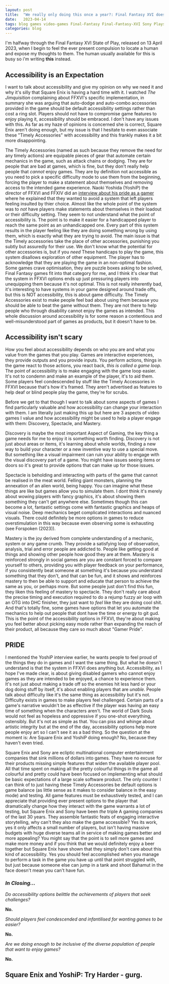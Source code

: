 ```yaml
---
layout: post
title:  "We really only doing this once a year?: Final Fantasy XVI doesn't have accessibility options, it just has condescension."
date:   2023-04-14
tags: blog games video-games Final-Fantasy Final-Fantasy-XVI Sony Playstation Playstation-5 Sony-Playstation-5 Yoshi-P Naoki Yoshida gaming accessibility disability awareness easy-mode difficulty-settings
categories: blog
---
```




I'm halfway through the Final Fantasy XVI State of Play, released on 13 April 2023, when I begin to feel the ever present compulsion to locate a human and expose my thoughts to them. The human usually available for this is busy so i'm writing __this__ instead.

## Accessibility is an Expectation


I want to talk about accessibility and give my opinion on why we need it and why it's silly that Square Enix is having a hard time with it. I watched _The Jimquisition_ complaining about FFXVI's specific implementation, in summary she was arguing that auto-dodge and auto-combo accessories provided in the game should be default accessibility settings rather than cost a ring slot. Players should not have to compromise game features to enjoy playing it, accessibility should be embraced. I don't have any issues with this. As far as my haze of opinions is concerned she is correct, Square Enix aren't doing enough, but my issue is that I hesitate to even associate these "Timely Accessories" with accessibility and this frankly makes it a bit more disappointing.




The Timely Accessories (named as such because they remove the need for any timely actions) are equipable pieces of gear that automate certain mechanics in the game, such as attack chains or dodging. They are for people that are bad at games, which is fine, but they don't really help people that *cannot* enjoy games. They are by definition not accessible as you need to pick a specific difficulty mode to use them from the beginning, forcing the player to make a statement about themselves and removing access to the intended game experience. Naoki Yoshida (YoshiP) the director of FFXVI and FFXIV did an [interview about his pride as a gamer](https://www.gamespot.com/articles/final-fantasy-xvi-producers-pride-as-a-gamer-influenced-new-take-on-difficulty-settings/1100-6511849/) where he explained that they wanted to avoid a system that left players feeling insulted by thier choice. Almost like the whole point of the system was to *not* have players make statements about themselves in their loadout or their difficulty setting. They seem to not understand what the point of accessibility is. The point is to make it easier for a handicapped player to reach the same point as an unhandicapped one. Every part of this system results in the player feeling like they are doing something wrong by using them, which is exactly what they are trying to avoid. The main issue is that the Timely accessories take the place of other accessories, punishing you subtly but assuredly for their use. We don't know what the potential for other accessories is, but if you *need* These handicaps to play the game, this system disallows exploration of other equipment. The player has to acknowledge that they are playing the game in an non-optimal fashion. Some games crave optimisation, they are puzzle boxes asking to be solved, Final Fantasy games fit into that category for me, and I think it's clear that the system in FFXVI options ends up just pressuring players into unequipping them because it's not optimal. This is not really inherently bad, it's interesting to have systems in your game designed around trade offs, but this is NOT accessibility, this is about game difficulty. The Timely Accessories exist to make people feel bad about using them because you should be able to beat the game without them. They are not there to help people who through disability cannot enjoy the games as intended. This whole discussion around accessibility is for some reason a contentious and well-misunderstood part of games as products, but it doesn't have to be.


## Accessibility isn't scary


How you feel about accessibility depends on who you are and what you value from the games that you play. Games are interactive experiences, they provide outputs and you provide inputs. You perform actions, things in the game react to those actions, you react back, *this is called a game loop*. The point of accessibility is to make engaging with the game loop easier. It's not to condemn and make an example of the player, it's to aid them. Some players feel condescended by stuff like the Timely Accessories in FFXVI because that's how it's framed. They aren't advertised as features to help deaf or blind people play the game, they're for scrubs.


Before we get to that though I want to talk about some aspects of games I find particularly valuable and how accessibility can change your interaction with them. I am literally just making this up but here are 3 aspects of video games I value and how accessibility might be used to help a player engage with them: Discovery, Spectacle, and Mastery.


Discovery is maybe the most important Aspect of Gaming, the key thing a game needs for me to enjoy it is something worth finding. Discovery is not just about areas or items, it's learning about whole worlds, finding a new way to build your character or a new inventive way to use a special move. But something like a visual impairment can ruin your ability to engage with the visual discovery part of a game. You might have issues seeing items or doors so it's great to provide options that can make up for those issues.


Spectacle is beholding and interacting with parts of the game that cannot be realised in the meat world. Felling giant monsters, planning the annexation of an alien world, being happy. You can imagine what these things are like but games allow you to simulate them. I dont think it's merely about wowing players with fancy graphics, it's about showing them something they can't get anywhere else. Sometimes though this can become a lot, fantastic settings come with fantastic graphics and heaps of visual noise. Deep mechanics beget complicated interactions and nuanced visuals. There could definitely be more options in games to reduce overstimulation in this way because even observing some is exhausting (see Forspoken (2023)).


Mastery is the joy derived from complete understanding of a mechanic, system or any game crumb. They provide a satisfying loop of observation, analysis, trial and error people are addicted to. People like getting good at things and showing other people how good they are at them. Mastery is reinforced strongly in social games are you are constant forced to compare yourself to others, providing you with player feedback on your performance, if you consistently beat someone at something it's because you understand something that they don't, and that can be fun, and it shows and reinforces mastery to then be able to support and educate that person to achieve the same as you, or perhaps more. But some people just don't find this fun, they liken this feeling of mastery to spectacle. They don't really care about the precise timing and execution required to do a rejump fuzzy air loop with an OTG into DHC finisher, they just want to *feel* like they are doing cool shit. And that's totally fine, some games have options that let you automate the mechanics to help out people that dont have the time or energy to git gud. This is the point of the accessibility options in FFXVI, they're about making you feel better about picking easy mode rather than expanding the reach of their product, all because they care so much about "Gamer Pride".






## PRIDE


I mentioned the YoshiP interview earlier, he wants people to feel proud of the things they do in games and I want the same thing. But what he doesn't understand is that the system in FFXVI does anything but. Accessibility, as I hope I've made clear, is about giving disabled gamers who cannot enjoy games as they are intended to be enjoyed, a chance to experience them. It's not just about making a trade off so the enemies hit less hard or your dog doing stuff by itself, it's about enabling players that are *unable*. People talk about difficulty like it's the same thing as accessibility but it's not. Difficulty exists in games to make players feel challenged. Certain parts of a game's narrative wouldn't be as effective if the player was having an easy time of something when the characters aren't. The world of Dark Souls would not feel as hopeless and oppressive if you one-shot everything, ostensibly. But it's not as simple as that. You can piss and whinge about artistic integrity but at the end of the day, accessibility options help more people enjoy art so I can't see it as a bad thing. So the question at the moment is: Are Square Enix and YoshiP doing enough? No, because they haven't even tried.


Square Enix and Sony are ecliptic multinational computer entertainment companies that sink millions of dollars into games. They have no excuse for their products missing simple features that widen the available player pool. All that time spent on making all the pretty colourful things in the game all colourful and pretty could have been focused on implementing what should be basic expectations of a large scale software product. The only counter I can think of to just having these Timely Accessories be default options is game balance (as little sense as it makes to consider balance in the easy mode) and testing. All game features must be exhaustively tested, and I can appreciate that providing ever present options to the player that dramatically change how they interact with the game warrants a lot of testing, but Square Enix and Sony have been *the* triple A gaming companies of the last 30 years. They assemble fantastic feats of engaging interactive storytelling, why can't they also make the game accessible? Yes its work, yes it only affects a small number of players, but isn't having massive budgets with huge diverse teams all in service of making games better and more appealing? You might say that the point is to sell more games and make more money and if you think that we would definitely enjoy a beer together but Square Enix have shown that they simply don't care about this kind of accessibility. Yes you should feel accomplished when you manage to perform a task in the game you have up until that point struggled with, but just because someone else can jump in a tank and shoot Bahamut in the face doesn't mean you can't have fun.


### *In Closing...*


_Do accessibility options belittle the achievements of players that seek challenges?_


__No.__


_Should players feel condescended and infantilised for wanting games to be easier?_


__No.__


_Are we doing enough to be inclusive of the diverse population of people that want to enjoy games?_


__No.__




## Square Enix and YoshiP: Try Harder - gurg.



